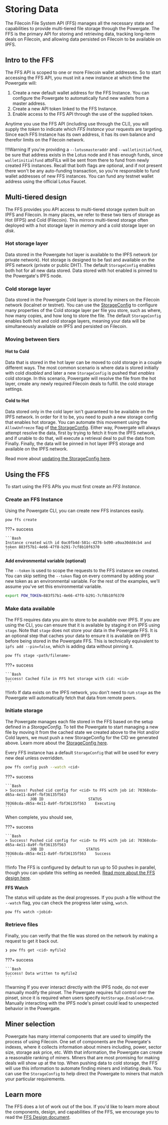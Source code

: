 # Storing Data

The Filecoin File System API (FFS) manages all the necessary state and capabilities to provide multi-tiered file storage through the Powergate. The FFS is the primary API for storing and retrieving data, tracking long-term deals on Filecoin, and allowing data persisted on Filecoin to be available on IPFS. 

## Intro to the FFS

The FFS API is scoped to one or more Filecoin wallet addresses. So to start accessing the FFS API, you must init a new instance at which time the Powergate will:

1. Create a new default wallet address for the FFS Instance. You can configure the Powergate to automatically fund new wallets from a master address.
2. Create a new API token linked to the FFS Instance.
3. Enable access to the FFS API through the use of the supplied token.

Anytime you use the FFS API (including use through the CLI), you will supply the _token_ to indicate which _FFS Instance_ your requests are targeting. Since each FFS Instance has its own address, it has its own balance and therefor limits on the Filecoin network.

!!!Warning
    If you're providing a `--lotusmasteraddr` and `--walletinitialfund`, be sure that address exists in the Lotus node and it has enough funds, since `walletinitialfund` attoFILs will be sent from there to fund from newly created FFS instances. Recall that both flags are optional, and if not present there won't be any auto-funding transaction, so you're responsible to fund wallet addresses of new FFS instances. You can fund any testnet wallet address using the official Lotus Faucet.

## Multi-tiered design

The FFS provides you API access to multi-tiered storage system built on IPFS and Filecoin. In many places, we refer to these two tiers of storage as Hot (IFPS) and Cold (Filecoin). This mirrors multi-tiered storage often deployed with a hot storage layer in _memory_ and a cold storage layer on _disk_.

### Hot storage layer

Data stored in the Powergate hot layer is available to the IPFS network (or private network). Hot storage is designed to be fast and available on the IPFS network (private or public DHT). The default `StorageConfig` enables both hot for all new data stored. Data stored with hot enabled is pinned to the Powergate's IPFS node. 

### Cold storage layer

Data stored in the Powergate Cold layer is stored by miners on the Filecoin network (localnet or testnet). You can use the [StorageConfig](storageconfig.md) to configure many properties of the Cold storage layer per file you store, such as where, how many copies, and how long to store the file. The default `StorageConfig` enables both hot and cold storage layers, meaning your data will be simultaneously available on IPFS and persisted on Filecoin.

### Moving between tiers

#### Hot to Cold

Data that is stored in the hot layer can be moved to cold storage in a couple different ways. The most common scenario is where data is stored initially with cold *disabled* and later a new `StorageConfig` is pushed that *enables* cold storage. In this scenario, Powergate will resolve the file from the hot layer, create any newly required Filecoin deals to fulfill. the cold storage settings.

#### Cold to Hot

Data stored only in the cold layer isn't guaranteed to be available on the IPFS network. In order for it to be, you need to push a new storage config that enables hot storage. You can automate this movement using the `AllowUnfreeze` flag of [the StorageConfig](storageconfig.md). Either way, Powergate will always attempt resolve the data, first by trying to fetch it from the IPFS network, and if unable to do that, will execute a retrieval deal to pull the data from Finally. Finally, the data will be pinned in hot layer IPFS storage and available on the IPFS network.

Read more about [updating the StorageConfig here](storageconfig.md).

## Using the FFS

To start using the FFS APIs you must first create an _FFS Instance_.

### Create an FFS Instance

Using the Powergate CLI, you can create new FFS instances easily.

```bash
pow ffs create
```

???+ success

    ```Bash
    Instance created with id 0ac0fb4d-581c-4276-bd90-a9aa30dd4cb4 and token 883f57b1-4e66-47f8-b291-7cf8b10f6370
    ```

**Add environmental variable (optional)**

The `--token` is used to scope the requests to the FFS instance we created. You can skip setting the `--token` flag on every command by adding your new token as an environmental variable. For the rest of the examples, we'll assume you've set this environmental variable.

```bash
export POW_TOKEN=883f57b1-4e66-47f8-b291-7cf8b10f6370
```

### Make data available

The FFS requires data you aim to store to be available over IPFS. If you are using the CLI, you can ensure that it is available by staging it on IPFS using `stage`. Note that `stage` does not store your data in the Powergate FFS. It is an optional step that caches your data to ensure it is available on IPFS before being stored in the Powergate FFS. This is technically equivalent to `ipfs add --pin=false`, which is adding data without pinning it.

```bash
pow ffs stage <path/filename>
```

???+ success

    ```Bash
    Success! Cached file in FFS hot storage with cid: <cid>
    ```

!!!info
    If data exists on the IPFS network, you don't need to run `stage` as the Powergate will automatically fetch that data from remote peers.

### Initiate storage

The Powergate manages each file stored in the FFS based on the setup defined in a _StorageConfig_. To tell the Powergate to start managing a new file by moving it from the cached state we created above to the Hot and/or Cold layers, we must push a new StorageConfig for the CID we generated above. Learn more about the [StorageConfig here](storageconfig.md).

Every FFS instance has a default `StorageConfig` that will be used for every new deal unless overridden.

```bash
pow ffs config push --watch <cid>
```

???+ success

    ```Bash
    > Success! Pushed cid config for <cid> to FFS with job id: 70368cda-d65a-4e11-8a9f-fbf36135f563
               JOB ID                	 STATUS    
    70368cda-d65a-4e11-8a9f-fbf36135f563	Executing
    ```

When complete, you should see,

???+ success

    ```Bash
    > Success! Pushed cid config for <cid> to FFS with job id: 70368cda-d65a-4e11-8a9f-fbf36135f563
               JOB ID                   STATUS
    70368cda-d65a-4e11-8a9f-fbf36135f563    Success
    ```

!!!info
    The FFS is configured by default to run up to 50 pushes in parallel, though you can update this setting as needed. [Read more about the FFS design here](https://github.com/textileio/powergate/blob/master/ffs/Design.md).

**FFS Watch**

The status will update as the deal progresses. If you push a file without the `--watch` flag, you can check the progress later using, `watch`.

```bash
pow ffs watch <jobid>
```

### Retrieve files

Finally, you can verify that the file was stored on the network by making a request to get it back out. 

```bash
❯ pow ffs get <cid> myfile2
```

???+ success

    ```Bash
    Success! Data written to myfile2
    ```

!!!warning
    If you ever interact directly with the IPFS node, do not ever manually modify the pinset. The Powergate requires full control over the pinset, since it is required when users specify `HotStorage.Enabled=true`. Manually interacting with the IPFS node's pinset could lead to unexpected behavior in the Powergate.

## Miner selection

Powergate has many internal components that are used to simplify the process of using Filecoin. One set of components are the Powergate's indexes, where it collects information about miners including, power, sector size, storage ask price, etc. With that information, the Powergate can create a reasonable ranking of miners. Miners that are most promising for making deals will show up at the top. When pushing data to cold storage, the FFS will use this information to automate finding miners and initiating deals. You can use the `StorageConfig` to help direct the Powergate to miners that match your particular requirements.

## Learn more

The FFS does a lot of work out of the box. If you'd like to learn more about the components, design, and capabilities of the FFS, we encourage you to read the [FFS Design document](https://github.com/textileio/powergate/blob/master/ffs/Design.md).
